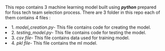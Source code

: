 This repo contains 3 machine learning model built using <b><i>python</i></b> prepared for foss tech team selection process. 
There are 3 folder in this repo each of them contains 4 files :
<li>1. <i>model_creation.py</i>- This file contains code for creating the model.</li>
<li>2. <i>testing_model.py</i>- This file contains code for testing the model.</li>
<li>3. <i>csv file</i>- This file contains data used for training model.</li>
<li>4. <i>pkl file</i>- This file contains the ml model.</li>
